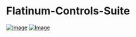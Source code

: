 # Flatinum-Controls-Suite

[![Image](https://www.vipm.io/package/redhawk_lib_flatinum_controls_suite/badge.svg?metric=installs)](https://www.vipm.io/package/redhawk_lib_flatinum_controls_suite/) [![Image](https://www.vipm.io/package/redhawk_lib_flatinum_controls_suite/badge.svg?metric=stars)](https://www.vipm.io/package/redhawk_lib_flatinum_controls_suite/)
